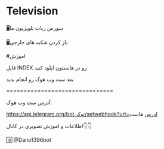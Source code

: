 # Television

🖥سورس ربات تلویزیون ما

🖥باز کردن شکبه های خارجی

#اموزش

فایل INDEX رو در هاستتون اپلود کنید 

بعد ست وب هوک رو انجام بدید

===============================

آدرس ست وب هوک:

https://api.telegram.org/botتوکن/setwebhook?url=ادرس هاست

اطلاعات و اموزش تصویری در کانال👇👇

🆔 @Dano1396bot
